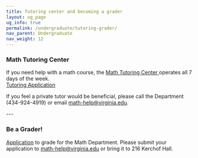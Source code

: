 ```yaml
---
title: Tutoring center and becoming a grader
layout: ug_page
ug_info: true
permalink: /undergraduate/tutoring-grader/
nav_parent: Undergraduate
nav_weight: 12
---
```

<h3>Math Tutoring Center</h3>

<p>If you need help with a math course, the <a href="http://people.virginia.edu/~psb7p/MTCsch.html">Math Tutoring Center</a><a href="http://people.virginia.edu/~psb7p/MTCsch.html"> </a>operates all 7 days of the week.<br />
<a href="{{ site.url }}/undergraduate/docs/TutoringApplication_0_0_0 (1).docx">Tutoring Application</a></p>

<p>If you feel a private tutor would be beneficial, please call the Department (434-924-4919) or email <a href="mailto:math-help@virginia.edu">math-help@virginia.edu</a>.</p>
---

<h3>Be a Grader!</h3>

<p><a href="{{ site.url }}/undergraduate/docs/Grader App.pdf">Application</a>&nbsp;to grade for the Math Department. Please submit your application to <a href="mailto:math-help@virginia.edu">math-help@virginia.edu</a> or bring it to 216 Kerchof Hall.</p>

<p>&nbsp;</p>
